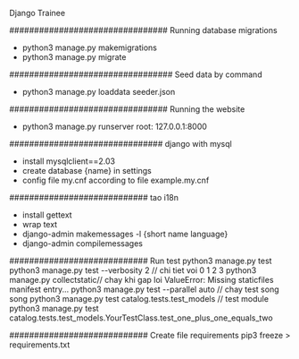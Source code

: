 Django Trainee

################################
Running database migrations

- python3 manage.py makemigrations
- python3 manage.py migrate

#################################
Seed data by command

- python3 manage.py loaddata seeder.json

################################
Running the website

- python3 manage.py runserver
  root: 127.0.0.1:8000

###############################
django with mysql

- install mysqlclient==2.03
- create database {name} in settings
- config file my.cnf according to file example.my.cnf

############################
tao i18n

- install gettext
- wrap text
- django-admin makemessages -l {short name language}
- django-admin compilemessages

############################
Run test
python3 manage.py test
python3 manage.py test --verbosity 2 // chi tiet voi 0 1 2 3
python3 manage.py collectstatic// chay khi gap loi ValueError: Missing staticfiles manifest entry...
python3 manage.py test --parallel auto // chay test song song
python3 manage.py test catalog.tests.test_models // test module
python3 manage.py test catalog.tests.test_models.YourTestClass.test_one_plus_one_equals_two

############################
Create file requirements
pip3 freeze > requirements.txt
